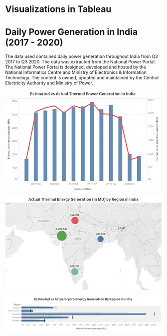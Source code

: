 # Visualizations in Tableau

# Daily Power Generation in India (2017 - 2020)

The data used contained daily power generation throughout India from Q3 2017 to Q3 2020. The data was extracted from the National Power Portal. The National Power Portal is designed, developed and hosted by the National Informatics Centre and Ministry of Electronics & Information Technology. The content is owned, updated and maintained by the Central Electricity Authority and Ministry of Power.

![](https://github.com/jgmonteirohub/Tableau-Visualizations/blob/master/images/ActualVEst.PNG)

![](https://github.com/jgmonteirohub/Tableau-Visualizations/blob/master/images/Map2.PNG)

![](https://github.com/jgmonteirohub/Tableau-Visualizations/blob/master/images/ActualvEstHydro.PNG)

